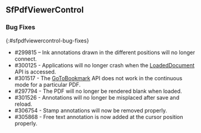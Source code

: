 ## SfPdfViewerControl

### Bug Fixes
{:#sfpdfviewercontrol-bug-fixes}

* \#299815 – Ink annotations drawn in the different positions will no longer connect. 
* \#300125 - Applications will no longer crash when the [LoadedDocument](https://help.syncfusion.com/cr/uwp/Syncfusion.Windows.PdfViewer.SfPdfViewerControl.html#Syncfusion_Windows_PdfViewer_SfPdfViewerControl_LoadedDocument) API is accessed. 
* \#301517 - The [GoToBookmark](https://help.syncfusion.com/cr/uwp/Syncfusion.Windows.PdfViewer.SfPdfViewerControl.html#Syncfusion_Windows_PdfViewer_SfPdfViewerControl_GoToBookmark_Syncfusion_Pdf_Interactive_PdfBookmark_) API does not work in the continuous mode for a particular PDF.
* \#297794 - The PDF will no longer be rendered blank when loaded. 
* \#301526 - Annotations will no longer be misplaced after save and reload. 
* \#306754 - Stamp annotations will now be removed properly. 
* \#305868 - Free text annotation is now added at the cursor position properly.